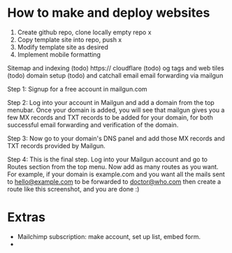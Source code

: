 # How to make and deploy websites

1. Create github repo, clone locally empty repo x
2. Copy template site into repo, push x
3. Modify template site as desired
4. Implement mobile formatting

Sitemap and indexing (todo)
https:// cloudflare (todo)
og tags and web tiles (todo)
domain setup (todo) and catchall email
email forwarding via mailgun

Step 1: Signup for a free account in mailgun.com

Step 2: Log into your account in Mailgun and add a domain from the top menubar. Once your domain is added, you will see that mailgun gives you a few MX records and TXT records to be added for your domain, for both successful email forwarding and verification of the domain.

Step 3: Now go to your domain's DNS panel and add those MX records and TXT records provided by Mailgun.

Step 4: This is the final step. Log into your Mailgun account and go to Routes section from the top menu. Now add as many routes as you want. For example, if your domain is example.com and you want all the mails sent to hello@example.com to be forwarded to doctor@who.com then create a route like this screenshot, and you are done :)

# Extras

- Mailchimp subscription: make account, set up list, embed form.
-
